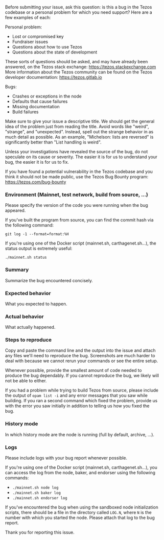 Before submitting your issue, ask this question: is this a bug in the Tezos codebase or a personal problem for which you need support? Here are a few examples of each:

Personal problem:
* Lost or compromised key
* Fundraiser issues
* Questions about how to use Tezos
* Questions about the state of development

These sorts of questions should be asked, and may have already been answered, on the Tezos stack exchange: https://tezos.stackexchange.com
More information about the Tezos community can be found on the Tezos developer documentation: https://tezos.gitlab.io

Bugs:
* Crashes or exceptions in the node
* Defaults that cause failures
* Missing documentation
* Build failures

Make sure to give your issue a descriptive title. 
We should get the general idea of the problem just from reading the title. 
Avoid words like "weird", "strange", and "unexpected".
Instead, spell out the strange behavior in as much detail as possible. 
As an example, "Michelson: lists are reversed" is significantly better than "List handling is weird".

Unless your investigations have revealed the source of the bug, do not speculate on its cause or severity.
The easier it is for us to understand your bug, the easier it is for us to fix.

If you have found a potential vulnerability in the Tezos codebase and you think it should not be made public, 
use the Tezos Bug Bounty program: https://tezos.com/bug-bounty

### Environment (Mainnet, test network, build from source, ...)

Please specify the version of the code you were running when the bug appeared.

If you've built the program from source, you can find the commit hash via the following command:

`git log -1 --format=format:%H`

If you're using one of the Docker script (mainnet.sh, carthagenet.sh...),
the status output is extremely useful:

`./mainnet.sh status`

### Summary

Summarize the bug encountered concisely.

### Expected behavior

What you expected to happen.

### Actual behavior

What actually happened.

### Steps to reproduce

Copy and paste the command line and the output into the issue and attach any files we'll need to reproduce the bug.
Screenshots are much harder to deal with because we cannot rerun your commands or see the entire setup.

Whenever possible, provide the smallest amount of code needed to produce the bug dependably.
If you cannot reproduce the bug, we likely will not be able to either.

If you had a problem while trying to build Tezos from source, please include the output of `opam list -i` and any error messages that you saw while building. 
If you ran a second command which fixed the problem, provide us with the error you saw initially in addition to telling us how you fixed the bug.

### History mode

In which history mode are the node is running (full by default, archive, ...).

### Logs

Please include logs with your bug report whenever possible.

If you're using one of the Docker script (mainnet.sh, carthagenet.sh...),
you can access the log from the node, baker, and endorser using the following commands:
* `./mainnet.sh node log`
* `./mainnet.sh baker log`
* `./mainnet.sh endorser log`

If you've encountered the bug when using the sandboxed node initialization scripts, there should be a file in the directory called `LOG.N`, where `N` is the number with which you started the node. 
Please attach that log to the bug report.


Thank you for reporting this issue.
